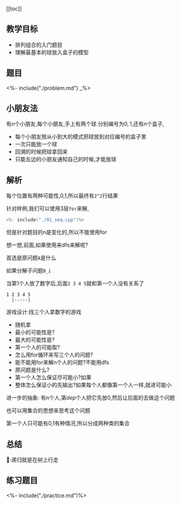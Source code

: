 [[toc]]


## 教学目标

- 排列组合的入门题目
- 理解最基本的球放入盒子的模型

## 题目

<%- include("./problem.md") _%>

## 小朋友法

有$n$个小朋友,每个小朋友,手上有两个球.分别编号为$0,1$,还有$n$个盒子,

- 每个小朋友按从小到大的模式把球放到对应编号的盒子里
- 一次只能放一个球
- 回溯的时候把球拿回来
- 只能左边的小朋友通知自己的时候,才能放球

## 解析

每个位置有两种可能性,0,1,所以最终有``2^2``行结果


针对样例,我们可以使用3层`for`来解,


```cpp
<%- include("./01_seq.cpp")%>
```

但是针对题目的n是变化的,所以不能使用for


想一想,前面,如果使用来dfs来解呢?

首选是原问题``A``是什么

如果分解子问题``B_i``


当第1个人放了数字后,后面`2 3 4 5`就和第一个人没有关系了

```
1 2 3 4 5
  |-----|
```

游戏设计:找三个人拿数字的游戏

- 随机拿
- 最小的可能性是?
- 最大的可能性是?
- 第一个人的可能取?
- 怎么用for循环来写三个人的问题?
- 能不能用for来解n个人的问题?不能用dfs
- 原问题是什么?
- 第一个人怎么保证尽可能小?如果
- 整体怎么保证小的先输出?如果每个人都像第一个人一样,就进可能小


进一步的抽象: 有n个人,第$dep$个人把它先放0,然后让后面的去做这个问题


也可以用集合的思想来思考这个问题

第一个人只可能有0,1有种情况,所以分成两种类的集合


## 总结

📝:递归就是在树上行走

## 练习题目

<%- include("./practice.md")%>
